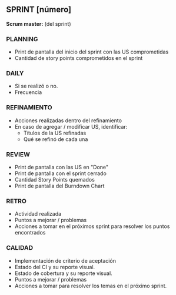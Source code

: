 ## SPRINT [número]

**Scrum master:** (del sprint)

### PLANNING

- Print de pantalla del inicio del sprint con las US comprometidas
- Cantidad de story points comprometidos en el sprint

### DAILY

- Si se realizó o no.
- Frecuencia

### REFINAMIENTO

- Acciones realizadas dentro del refinamiento
- En caso de agregar / modificar US, identificar:
    - Títulos de la US refinadas
    - Qué se refinó de cada una

### REVIEW

- Print de pantalla con las US en "Done"
- Print de pantalla con el sprint cerrado
- Cantidad Story Points quemados
- Print de pantalla del Burndown Chart

### RETRO

- Actividad realizada
- Puntos a mejorar / problemas
- Acciones a tomar en el próximos sprint para resolver los puntos encontrados

### CALIDAD

- Implementación de criterio de aceptación
- Estado del CI y su reporte visual.
- Estado de cobertura y su reporte visual.
- Puntos a mejorar / problemas
- Acciones a tomar para resolver los temas en el próximo sprint.